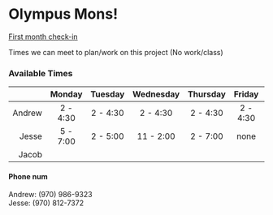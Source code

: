 # Olympus Mons!
[First month check-in](https://docs.google.com/document/d/1sTpp7F9J1Ctcb7ZwD6MobdIWmHpdO3_ZKOyTDphCcwc/edit?ts=5d8a39e0)

Times we can meet to plan/work on this project (No work/class)

### Available Times
|       | Monday | Tuesday | Wednesday | Thursday | Friday | Saturday | Sunday |
|------:|:------:|:-------:|:---------:|:--------:|:------:|:--------:|:-------|
| Andrew|2 - 4:30| 2 - 4:30| 2 - 4:30  | 2 - 4:30 |2 - 4:30|    Any   |   Any  | 
| Jesse |5 - 7:00| 2 - 5:00| 11 - 2:00 | 2 - 7:00 | none   | 8 - 3:00 |8 - 3:00|
| Jacob |

#### Phone num
Andrew: (970) 986-9323   <br>
Jesse: (970) 812-7372
